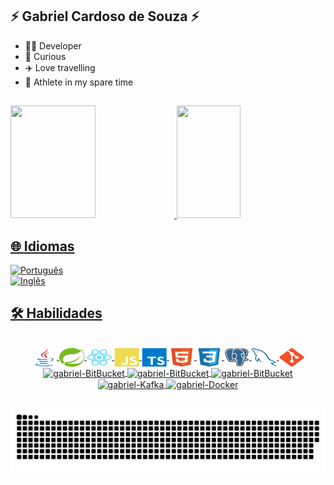 ## ⚡ Gabriel Cardoso de Souza ⚡

- 👨‍💻 Developer
- 🔎 Curious
- ✈️ Love travelling
- 🏅 Athlete in my spare time

##

<div style="display: center">
  <a href="https://github.com/GCSouzaLab">
  <img height="180em" width="52%" src="https://github-readme-stats.vercel.app/api?username=GCSouzaLab&show_icons=true&theme=dracula&include_all_commits=true&count_private=true"/>
  <img height="180em" width="45%" src="https://github-readme-stats.vercel.app/api/top-langs/?username=GCSouzaLab&langs_count=16&theme=dracula"/>
</div>

## 🌐 **Idiomas**
![Português](https://img.shields.io/badge/Português-Nativo-green?style=for-the-badge)  
![Inglês](https://img.shields.io/badge/Inglês-Intermediário-blue?style=for-the-badge)  


## 🛠 Habilidades
<div align= "center"><br>
  <img align="center" alt="gabriel-Java" height="30" width="40" src="https://raw.githubusercontent.com/devicons/devicon/master/icons/java/java-original.svg">
  <img align="center" alt="gabriel-Spring" height="30" width="40" src="https://raw.githubusercontent.com/devicons/devicon/master/icons/spring/spring-original.svg">
  <img align="center" alt="gabriel-React" height="30" width="40" src="https://raw.githubusercontent.com/devicons/devicon/master/icons/react/react-original.svg">
  <img align="center" alt="gabriel-Js" height="30" width="40" src="https://raw.githubusercontent.com/devicons/devicon/master/icons/javascript/javascript-plain.svg">
  <img align="center" alt="gabriel-Ts" height="30" width="40" src="https://raw.githubusercontent.com/devicons/devicon/master/icons/typescript/typescript-plain.svg">
  <img align="center" alt="gabriel-HTML" height="30" width="40" src="https://raw.githubusercontent.com/devicons/devicon/master/icons/html5/html5-original.svg">
  <img align="center" alt="gabriel-CSS" height="30" width="40" src="https://raw.githubusercontent.com/devicons/devicon/master/icons/css3/css3-original.svg">
  <img align="center" alt="gabriel-PostgreSQL" height="30" width="40" src="https://raw.githubusercontent.com/devicons/devicon/master/icons/postgresql/postgresql-original.svg"> 
  <img align="center" alt="gabriel-MySQL" height="30" width="40" src="https://raw.githubusercontent.com/devicons/devicon/master/icons/mysql/mysql-original.svg"> 
  <img align="center" alt="gabriel-Git" height="30" width="40" src="https://raw.githubusercontent.com/devicons/devicon/master/icons/git/git-original.svg">
  <img align="center" alt="gabriel-BitBucket" height="30" width="40" src="https://cdn.jsdelivr.net/gh/devicons/devicon@latest/icons/bitbucket/bitbucket-original-wordmark.svg" />
  <img align="center" alt="gabriel-BitBucket" height="30" width="40" src="https://cdn.jsdelivr.net/gh/devicons/devicon@latest/icons/jira/jira-original-wordmark.svg" />
  <img align="center" alt="gabriel-BitBucket" height="30" width="40" src="https://cdn.jsdelivr.net/gh/devicons/devicon@latest/icons/grafana/grafana-original-wordmark.svg" />
  <img align="center" alt="gabriel-Kafka" height="30" width="40" src="https://cdn.jsdelivr.net/gh/devicons/devicon@latest/icons/apachekafka/apachekafka-original-wordmark.svg" />
  <img align="center" alt="gabriel-Docker" height="30" width="40" src="https://cdn.jsdelivr.net/gh/devicons/devicon@latest/icons/docker/docker-original-wordmark.svg" />
</div>

##

<picture align="center">
  <source media="(prefers-color-scheme: dark)" srcset="https://raw.githubusercontent.com/GCSouzaLab/GCSouzaLab/output/github-contribution-grid-snake-dark.svg">
  <source media="(prefers-color-scheme: light)" srcset="https://raw.githubusercontent.com/GCSouzaLab/GCSouzaLab/output/github-contribution-grid-snake-dark.svg">
  <img align="center" alt="github contribution grid snake animation" src="https://raw.githubusercontent.com/GCSouzaLab/GCSouzaLab/output/github-contribution-grid-snake.svg">
</picture>

